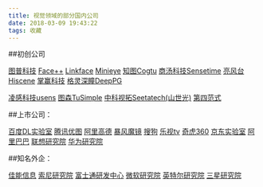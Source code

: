 ```yaml
---
title: 视觉领域的部分国内公司
date: 2018-03-09 19:43:22
tags: 收藏
---
```


##初创公司

[图普科技](http://www.tuputech.com/)
[Face++](http://www.faceplusplus.com.cn/)
[Linkface](http://www.linkface.cn/index.html)
[Minieye](http://www.minieye.cc/cn/)
[知图Cogtu](http://www.cogtu.com/?lang=zh)
[商汤科技Sensetime](http://www.sensetime.com/cn)
[亮风台Hiscene](http://www.hiscene.com/)
[掌赢科技](http://www.zhangying.mobi/index.html)
[格灵深瞳DeepPG](http://www.deepglint.com/)

<!--more-->

[凌感科技usens](http://www.lagou.com/gongsi/j114187.html)
[图森TuSimple](http://www.tusimple.com/)
[中科视拓Seetatech(山世光)](http://www.seetatech.com/)
[第四范式]()

##上市公司：

[百度DL实验室](http://idl.baidu.com/)
[腾讯优图](http://youtu.qq.com/)
[阿里高德](http://www.newsmth.net/nForum/#!article/Career_Upgrade/429476)
[暴风魔镜](http://www.newsmth.net/nForum/#!article/Career_PHD/225254)
[搜狗](http://www.newsmth.net/nForum/#!article/Career_PHD/224449)
[乐视tv](http://www.newsmth.net/nForum/#!article/Career_PHD/222651)
[奇虎360](http://www.newsmth.net/nForum/#!article/Career_PHD/222379)
[京东实验室](http://www.newsmth.net/nForum/#!article/Career_PHD/223133/a>)
[阿里巴巴](http://www.newsmth.net/nForum/#!article/Career_PHD/222007)
[联想研究院](http://www.newsmth.net/nForum/#!article/Career_PHD/220225)
[华为研究院](http://www.newsmth.net/nForum/#!article/Career_PHD/225976)

##知名外企：

[佳能信息](http://www.newsmth.net/nForum/#!article/Career_PHD/222548)
[索尼研究院](http://www.newsmth.net/nForum/#!article/Career_PHD/223437)
[富士通研发中心](http://www.newsmth.net/nForum/#!article/Career_PHD/220654)
[微软研究院](https://careers.microsoft.com/?rg=cn)
[英特尔研究院](http://www.newsmth.net/nForum/#!article/Career_PHD/221175)
[三星研究院](http://www.yingjiesheng.com/job-001-742-124.html)
